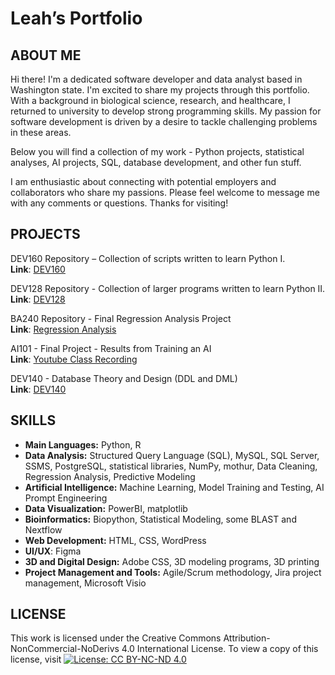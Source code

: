 # Leah’s Portfolio 

## ABOUT ME
Hi there! I'm a dedicated software developer and data analyst based in Washington state. I'm excited to share my projects through this portfolio. With a background in biological science, research, and healthcare, I returned to university to develop strong programming skills. My passion for software development is driven by a desire to tackle challenging problems in these areas. 

Below you will find a collection of my work - Python projects, statistical analyses, AI projects, SQL, database development, and other fun stuff.

I am enthusiastic about connecting with potential employers and collaborators who share my passions. Please feel welcome to message me with any comments or questions. Thanks for visiting!


## PROJECTS
DEV160 Repository – Collection of scripts written to learn Python I. <br />
**Link**: [DEV160]( https://github.com/gitplants/Dev160)

DEV128 Repository - Collection of larger programs written to learn Python II. <br />
**Link**: [DEV128](https://github.com/gitplants/DEV128---Python.git)

BA240 Repository - Final Regression Analysis Project<br />
**Link**: [Regression Analysis](https://github.com/gitplants/Discrete-Math.git)

AI101 - Final Project - Results from Training an AI<br />
**Link**: [Youtube Class Recording](https://www.youtube.com/watch?v=KTVI6keVRbs&t=620s)

DEV140 - Database Theory and Design (DDL and DML)<br />
**Link**: [DEV140](https://github.com/gitplants/DEV140)


## SKILLS
- **Main Languages:** Python, R
- **Data Analysis:** Structured Query Language (SQL), MySQL, SQL Server, SSMS, PostgreSQL, statistical libraries, NumPy, mothur, Data Cleaning, Regression Analysis, Predictive Modeling  
- **Artificial Intelligence:** Machine Learning, Model Training and Testing, AI Prompt Engineering
- **Data Visualization:** PowerBI, matplotlib
- **Bioinformatics:** Biopython, Statistical Modeling, some BLAST and Nextflow  
- **Web Development:** HTML, CSS, WordPress
- **UI/UX**: Figma
- **3D and Digital Design:** Adobe CSS, 3D modeling programs, 3D printing
- **Project Management and Tools:** Agile/Scrum methodology, Jira project management, Microsoft Visio 


 ## LICENSE
This work is licensed under the Creative Commons Attribution-NonCommercial-NoDerivs 4.0 International License. To view a copy of this license, visit [![License: CC BY-NC-ND 4.0](https://licensebuttons.net/l/by-nc-nd/4.0/88x31.png)](https://creativecommons.org/licenses/by-nc-nd/4.0/)

<!---
gitplants/gitplants is a ✨ special ✨ repository because its `README.md` (this file) appears on your GitHub profile.
You can click the Preview link to take a look at your changes.
--->
